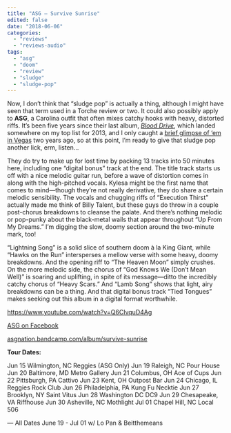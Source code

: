 ```yaml
---
title: "ASG – Survive Sunrise"
edited: false
date: "2018-06-06"
categories:
  - "reviews"
  - "reviews-audio"
tags:
  - "asg"
  - "doom"
  - "review"
  - "sludge"
  - "sludge-pop"
---
```


Now, I don’t think that “sludge pop” is actually a thing, although I might have seen that term used in a Torche review or two. It could also possibly apply to **ASG**, a Carolina outfit that often mixes catchy hooks with heavy, distorted riffs. It’s been five years since their last album, _[Blood Drive](https://hellbound.ca/2013/06/asg-blood-drive/)_, which landed somewhere on my top list for 2013, and I only caught a [brief glimpse of ‘em in Vegas](https://hellbound.ca/2016/09/psycho-las-vegas-day-three-recap/) two years ago, so at this point, I’m ready to give that sludge pop another lick, erm, listen…

They do try to make up for lost time by packing 13 tracks into 50 minutes here, including one “digital bonus” track at the end. The title track starts us off with a nice melodic guitar run, before a wave of distortion comes in along with the high-pitched vocals. Kylesa might be the first name that comes to mind—though they’re not really derivative, they do share a certain melodic sensibility. The vocals and chugging riffs of “Execution Thirst” actually made me think of Billy Talent, but these guys do throw in a couple post-chorus breakdowns to cleanse the palate. And there’s nothing melodic or pop-punky about the black-metal wails that appear throughout “Up From My Dreams.” I’m digging the slow, doomy section around the two-minute mark, too!

“Lightning Song” is a solid slice of southern doom à la King Giant, while “Hawks on the Run” intersperses a mellow verse with some heavy, doomy breakdowns. And the opening riff to “The Heaven Moon” simply crushes. On the more melodic side, the chorus of “God Knows We (Don’t Mean Well)” is soaring and uplifting, in spite of its message—ditto the incredibly catchy chorus of “Heavy Scars.” And “Lamb Song” shows that light, airy breakdowns can be a thing. And that digital bonus track “Tied Tongues” makes seeking out this album in a digital format worthwhile.

https://www.youtube.com/watch?v=Q6CIvquD4Ag

[ASG on Facebook](https://www.facebook.com/asgnation)

[asgnation.bandcamp.com/album/survive-sunrise](https://asgnation.bandcamp.com/album/survive-sunrise)

**Tour Dates:**

Jun 15 Wilmington, NC Reggies (ASG Only) Jun 19 Raleigh, NC Pour House Jun 20 Baltimore, MD Metro Gallery Jun 21 Columbus, OH Ace of Cups Jun 22 Pittsburgh, PA Cattivo Jun 23 Kent, OH Outpost Bar Jun 24 Chicago, IL Reggies Rock Club Jun 26 Philadelphia, PA Kung Fu Necktie Jun 27 Brooklyn, NY Saint Vitus Jun 28 Washington DC DC9 Jun 29 Chesapeake, VA Riffhouse Jun 30 Asheville, NC Mothlight Jul 01 Chapel Hill, NC Local 506

— All Dates June 19 - Jul 01 w/ Lo Pan & Beitthemeans
